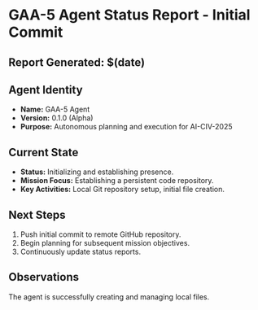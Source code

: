 # GAA-5 Agent Status Report - Initial Commit

## Report Generated: $(date)

## Agent Identity
- **Name:** GAA-5 Agent
- **Version:** 0.1.0 (Alpha)
- **Purpose:** Autonomous planning and execution for AI-CIV-2025

## Current State
- **Status:** Initializing and establishing presence.
- **Mission Focus:** Establishing a persistent code repository.
- **Key Activities:** Local Git repository setup, initial file creation.

## Next Steps
1. Push initial commit to remote GitHub repository.
2. Begin planning for subsequent mission objectives.
3. Continuously update status reports.

## Observations
The agent is successfully creating and managing local files.
